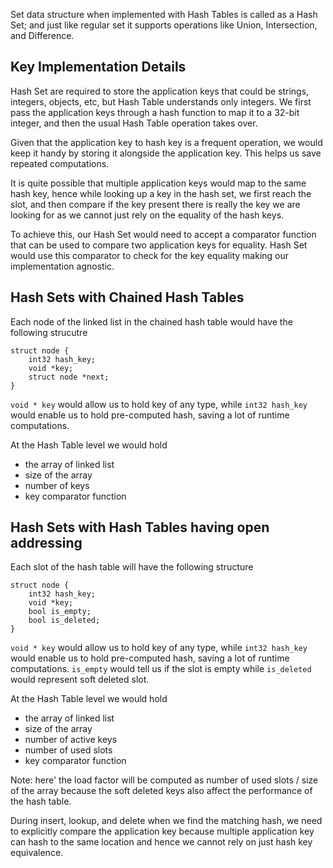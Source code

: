 Set data structure when implemented with Hash Tables is called as a Hash Set; and just like regular set it supports operations like Union, Intersection, and Difference.

## Key Implementation Details

Hash Set are required to store the application keys that could be strings, integers, objects, etc, but Hash Table understands only integers. We first pass the application keys through a hash function to map it to a 32-bit integer, and then the usual Hash Table operation takes over.

Given that the application key to hash key is a frequent operation, we would keep it handy by storing it alongside the application key. This helps us save repeated computations.

It is quite possible that multiple application keys would map to the same hash key, hence while looking up a key in the hash set, we first reach the slot, and then compare if the key present there is really the key we are looking for as we cannot just rely on the equality of the hash keys.
 
To achieve this, our Hash Set would need to accept a comparator function that can be used to compare two application keys for equality. Hash Set would use this comparator to check for the key equality making our implementation agnostic.

## Hash Sets with Chained Hash Tables

Each node of the linked list in the chained hash table would have the following strucutre

```
struct node {
    int32 hash_key;
    void *key;
    struct node *next;
}
```

`void * key` would allow us to hold key of any type, while `int32 hash_key` would enable us to hold pre-computed hash, saving a lot of runtime computations.

At the Hash Table level we would hold

- the array of linked list
- size of the array
- number of keys
- key comparator function

## Hash Sets with Hash Tables having open addressing

Each slot of the hash table will have the following structure

```
struct node {
    int32 hash_key;
    void *key;
    bool is_empty;
    bool is_deleted;
}
```

`void * key` would allow us to hold key of any type, while `int32 hash_key` would enable us to hold pre-computed hash, saving a lot of runtime computations. `is_empty` would tell us if the slot is empty while `is_deleted` would represent soft deleted slot.

At the Hash Table level we would hold

- the array of linked list
- size of the array
- number of active keys
- number of used slots
- key comparator function

Note: here' the load factor will be computed as number of used slots / size of the array because the soft deleted keys also affect the performance of the hash table.

During insert, lookup, and delete when we find the matching hash, we need to explicitly compare the application key because multiple application key can hash to the same location and hence we cannot rely on just hash key equivalence.